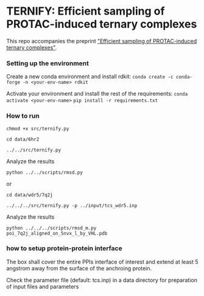 # TERNIFY: Efficient sampling of PROTAC-induced ternary complexes

This repo accompanies the preprint ["Efficient sampling of PROTAC-induced ternary complexes"](https://www.biorxiv.org/content/10.1101/2024.10.30.619573v1).

### Setting up the environment 

Create a new conda environment and install rdkit:
`conda create -c conda-forge -n <your-env-name> rdkit`

Activate your environment and install the rest of the requirements:
`conda activate <your-env-name>`
`pip install -r requirements.txt`

### How to run

`chmod +x src/ternify.py`

`cd data/6hr2`

`../../src/ternify.py`

Analyze the results

`python ../../scripts/rmsd.py`

or 

`cd data/wdr5/7q2j`

`../../../src/ternify.py -p ../input/tcs_wdr5.inp`

Analyze the results

`python ../../../scripts/rmsd_m.py  poi_7q2j_aligned_on_5nvx_l_by_VHL.pdb`

### how to setup protein-protein interface
The box shall cover the entire PPIs interface of interest and extend at least 5 angstrom away from the surface of the anchroing protein. 

Check the parameter file (default: tcs.inp) in a data directory for preparation of input files and parameters

